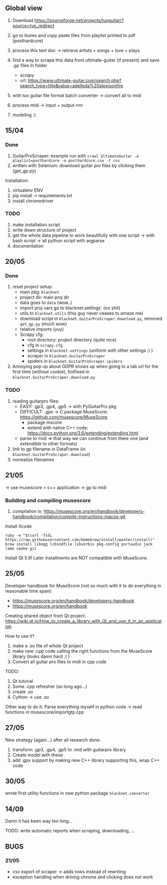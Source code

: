 ## Global view
1. Download https://sourceforge.net/projects/tuxguitar/?source=typ_redirect
2. go to itunes and copy paste files from playlist printed to pdf (posthardcore)
3. process this text doc -> retrieve artists + songs + love + plays
4. find a way to scrape this data from ultimate-guitar (if present) and save .gp files in folder
	- scrapy
	- url: https://www.ultimate-guitar.com/search.php?search_type=title&value=adelleda%20alexisonfire
	
5. with tux guitar file format batch converter -> convert all to midi
6. process midi -> input + output rnn
7. modeling :)

## 15/04

### Done
1. GuitarProScraper: example run with `crawl UltimateGuitar -a playlist=posthardcore -o posthardcore.csv -t csv` 
2. written with Selenium: download guitar pro files by clicking them (get_gp.py)

Installation:
1. virtualenv ENV
2. pip install -r requirements.txt
3. install chromedriver 

### TODO
1. make installation script
2. write down structure of project
3. get the whole data pipeline to work beautifully with one script
	-> with bash script
	-> all python script with argparse 
4. documentation

## 20/05

### Done
1. reset project setup:
    - main pkg: `blacknet`
    - project dir: main proj dir
    - data goes to `data` (wow..)
    - import proj vars go to blacknet.settings` (no shit)
    - utils to `blacknet.utils` (this guy never ceases to amaze me)
    - download script in `blacknet.GuitarProScraper.download.py`, removed `get_gp.py` (much wow)
    - relative imports (yuy)
    - Scrapy cfg:
        - root directory: project directory (quite nice)
        - cfg in `scrapy.cfg`
        - settings in `blacknet.settings` (uniform with other settings :) )
        - scraper in `blacknet.GuitarProScraper`
        - spiders in `blacknet.GuitarProScraper.spiders`
2. Annoying pop up about GDPR shows up when going to a tab url for the first time (without cookie), hotfixed in `blacknet.GuitarProScraper.download.py`

### TODO
1. reading guitarpro files:
    - EASY: .gp3, .gp4, .gp5 -> with PyGuitarPro pkg
    - DIFFICULT: .gpx -> C package MuseScore: https://github.com/musescore/MuseScore
        - package mscore
        - extend with native C++ code: https://docs.python.org/3.6/extending/extending.html
    - parse to midi => that way we can continue from there one (and extendible to other formats)
2. link to gp filename in DataFrame (in `blacknet.GuitarProScraper.download`)
3. normalize filenames

## 21/05
-> use musescore = c++ application -> gp to midi

### Building and compiling musescore
1. compilation ix: https://musescore.org/en/handbook/developers-handbook/compilation/compile-instructions-macos-git
   
Install Xcode
```
ruby -e "$(curl -fsSL https://raw.githubusercontent.com/Homebrew/install/master/install)"
brew install libogg libsndfile libvorbis pkg-config portaudio jack lame cmake git
```
Install Qt 5.9! Later installments are NOT compatible with MuseScore. 

## 25/05
Developer handbook for MuseScore (not so much with it to do everything in reasonable time span):
- https://musescore.org/en/handbook/developers-handbook
- https://musescore.org/en/handbook

Creating shared object from Qt project:
https://wiki.qt.io/How_to_create_a_library_with_Qt_and_use_it_in_an_application

How to use it?
1. make a .so file of whole Qt project
2. make new .cpp code calling the right functions from the MuseScore library (looks damn hard :( )
3. Convert all guitar pro files to midi in cpp code

TODO:
1. Qt tutorial
2. Some .cpp refresher (so long ago...)
3. create .so
4. Cython -> use .so

Other way to do it:
Parse everything myself in python code
-> read functions in musescore/importgtp.cpp

## 27/05
New strategy (again...) after all research done:
1. transform .gp3, .gp4, .gp5 to .mid with guitarpro library
2. Create model with these
3. add .gpx support by making new C++ library supporting this, wrap C++ code

## 30/05
wrote first utility functions in new python package `blacknet.converter`


## 14/09
Damn it has been way too long...

TODO: write automatic reports when scraping, downloading, ...

## BUGS

### 21/05
- csv export of scraper -> adds rows instead of rewriting
- exception handling when driving chrome and clicking does not work
